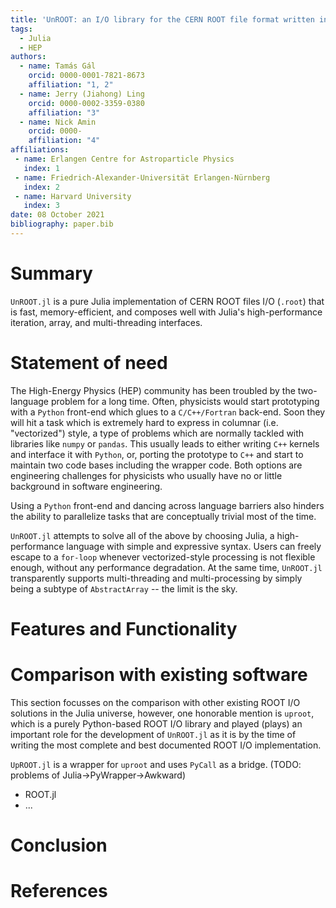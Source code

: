 ```yaml
---
title: 'UnROOT: an I/O library for the CERN ROOT file format written in Julia'
tags:
  - Julia
  - HEP
authors:
  - name: Tamás Gál
    orcid: 0000-0001-7821-8673
    affiliation: "1, 2"
  - name: Jerry (Jiahong) Ling
    orcid: 0000-0002-3359-0380
    affiliation: "3"
  - name: Nick Amin
    orcid: 0000-
    affiliation: "4"
affiliations:
 - name: Erlangen Centre for Astroparticle Physics
   index: 1
 - name: Friedrich-Alexander-Universität Erlangen-Nürnberg
   index: 2
 - name: Harvard University
   index: 3
date: 08 October 2021
bibliography: paper.bib
---
```

# Summary
`UnROOT.jl` is a pure Julia implementation of CERN ROOT files I/O (`.root`) that is fast,
memory-efficient, and composes well with Julia's high-performance iteration, array, and
multi-threading interfaces.

# Statement of need
The High-Energy Physics (HEP) community has been troubled by the two-language
problem for a long time. Often, physicists would start prototyping with a
`Python` front-end which glues to a `C/C++/Fortran` back-end. Soon they will hit
a task which is extremely hard to express in columnar (i.e. "vectorized") style,
a type of problems which are normally tackled with libraries like `numpy` or
`pandas`. This usually leads to either writing `C++` kernels and interface it
with `Python`, or, porting the prototype to `C++` and start to maintain two code
bases including the wrapper code. Both options are engineering challenges for
physicists who usually have no or little background in software engineering.

Using a `Python` front-end and dancing across language barriers also hinders the ability
to parallelize tasks that are conceptually trivial most of the time.

`UnROOT.jl` attempts to solve all of the above by choosing Julia, a
high-performance language with simple and expressive syntax. Users can freely
escape to a `for-loop` whenever vectorized-style processing is not flexible
enough, without any performance degradation. At the same time, `UnROOT.jl`
transparently supports multi-threading and multi-processing by simply being a
subtype of `AbstractArray` -- the limit is the sky.

# Features and Functionality


# Comparison with existing software

This section focusses on the comparison with other existing ROOT I/O solutions
in the Julia universe, however, one honorable mention is `uproot`, which is a
purely Python-based ROOT I/O library and played (plays) an important role for the
development of `UnROOT.jl` as it is by the time of writing the most complete and
best documented ROOT I/O implementation.

`UpROOT.jl` is a wrapper for `uproot` and uses `PyCall` as a bridge. (TODO:
problems of Julia->PyWrapper->Awkward)

- ROOT.jl
- ...

# Conclusion

# References

